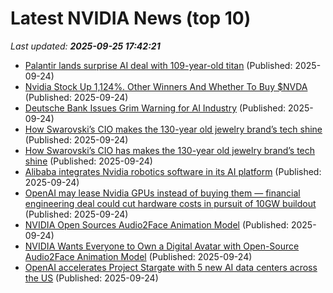 # Latest NVIDIA News (top 10)
_Last updated: **2025-09-25 17:42:21**_

- [Palantir lands surprise AI deal with 109-year-old titan](https://www.thestreet.com/technology/palantir-lands-surprise-ai-deal-with-109-year-old-titan-) (Published: 2025-09-24)
- [Nvidia Stock Up 1,124%. Other Winners And Whether To Buy $NVDA](https://www.forbes.com/sites/petercohan/2025/09/24/nvidia-stock-up-1124-other-winners-and-whether-to-buy-nvda/) (Published: 2025-09-24)
- [Deutsche Bank Issues Grim Warning for AI Industry](https://futurism.com/artificial-intelligence/deutsche-bank-grim-warning-ai-industry) (Published: 2025-09-24)
- [How Swarovski’s CIO makes the 130-year old jewelry brand’s tech shine](https://fortune.com/2025/09/24/how-swarovskis-cio-makes-the-130-year-old-brands-firms-tech-shine/) (Published: 2025-09-24)
- [How Swarovski’s CIO has makes the 130-year old jewelry brand’s tech shine](https://fortune.com/2025/09/24/how-swarovskis-cio-has-makes-the-130-year-old-brands-firms-tech-shine/) (Published: 2025-09-24)
- [Alibaba integrates Nvidia robotics software in its AI platform](https://biztoc.com/x/6040ef5fe1c7714e) (Published: 2025-09-24)
- [OpenAI may lease Nvidia GPUs instead of buying them — financial engineering deal could cut hardware costs in pursuit of 10GW buildout](https://www.tomshardware.com/openai-may-lease-nvidia-gpus-instead-of-buying-them) (Published: 2025-09-24)
- [NVIDIA Open Sources Audio2Face Animation Model](https://developer.nvidia.com/blog/nvidia-open-sources-audio2face-animation-model/) (Published: 2025-09-24)
- [NVIDIA Wants Everyone to Own a Digital Avatar with Open-Source Audio2Face Animation Model](https://www.techpowerup.com/341304/nvidia-wants-everyone-to-own-a-digital-avatar-with-open-source-audio2face-animation-model) (Published: 2025-09-24)
- [OpenAI accelerates Project Stargate with 5 new AI data centers across the US](https://www.zdnet.com/article/openai-accelerates-project-stargate-with-5-new-ai-data-centers-across-the-us/) (Published: 2025-09-24)
